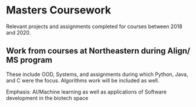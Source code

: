 # Masters Coursework
Relevant projects and assignments completed for courses between 2018 and 2020.

## Work from courses at Northeastern during Align/ MS program
These include OOD, Systems, and assignments during which Python, Java, and C were the focus.
Algorithms work will be included as well.

Emphasis: AI/Machine learning as well as applications of Software development in the biotech space
